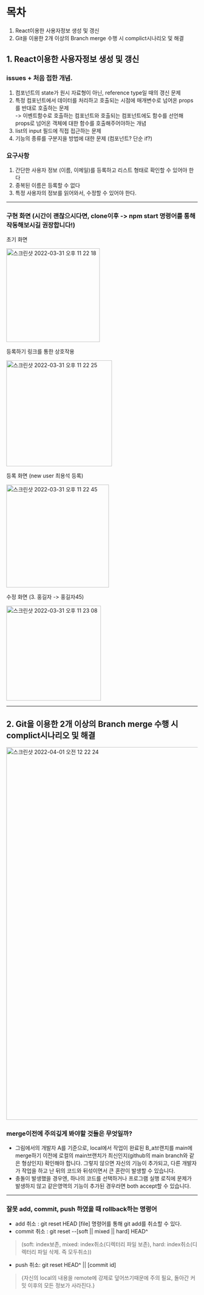 # 목차
 1. React이용한 사용자정보 생성 및 갱신
 2. Git을 이용한 2개 이상의 Branch merge 수행 시 complict시나리오 및 해결

## 1. React이용한 사용자정보 생성 및 갱신

### issues + 처음 접한 개념.
  1. 컴포넌트의 state가 원시 자료형이 아닌, reference type일 때의 갱신 문제
  2. 특정 컴포넌트에서 데이터를 처리하고 호출되는 시점에 매개변수로 넘어온 props를 반대로 호출하는 문제 <br> -> 이벤트함수로 호출하는 컴포넌트와 호출되는 컴포넌트에도 함수를 선언해 props로 넘어온 객체에 대한 함수를 호출해주어야하는 개념
  3. list의 input 필드에 직접 접근하는 문제
  4. 기능의 종류를 구분지을 방법에 대한 문제 (컴포넌트? 단순 if?)

### 요구사항
  1. 간단한 사용자 정보 (이름, 이메일)를 등록하고 리스트 형태로 확인할 수 있어야 한다
  2. 중복된 이름은 등록할 수 없다
  3. 특정 사용자의 정보를 읽어와서, 수정할 수 있어야 한다.

<hr>

### 구현 화면 (시간이 괜찮으시다면, clone이후 -> npm start 명령어를 통해 작동해보시길 권장합니다!)

초기 화면

<img width="246" alt="스크린샷 2022-03-31 오후 11 22 18" src="https://user-images.githubusercontent.com/102504879/161082459-40766b15-ddf1-42d6-a277-5ccef9b879e1.png">


등록하기 링크를 통한 상호작용

<img width="278" alt="스크린샷 2022-03-31 오후 11 22 25" src="https://user-images.githubusercontent.com/102504879/161080726-4d47907b-ebc0-440a-a2ee-0d80b787b25b.png">

등록 화면 (new user 최용석 등록)

<img width="270" alt="스크린샷 2022-03-31 오후 11 22 45" src="https://user-images.githubusercontent.com/102504879/161080811-f325a711-ded3-4ba5-8c2a-ebe83c403717.png">



수정 화면 (3. 홍길자 -> 홍길자45)

<img width="249" alt="스크린샷 2022-03-31 오후 11 23 08" src="https://user-images.githubusercontent.com/102504879/161080910-76f13269-b514-4ba0-beab-d6ae227feef7.png">

<hr>


## 2. Git을 이용한 2개 이상의 Branch merge 수행 시 complict시나리오 및 해결

<img width="978" alt="스크린샷 2022-04-01 오전 12 22 24" src="https://user-images.githubusercontent.com/102504879/161091274-6a4b1c04-eb76-4bbb-bca0-9f39bd8a6e53.png">


### merge이전에 주의깊게 봐야할 것들은 무엇일까?

  - 그림에서의 개발자 A를 기준으로, local에서 작업이 완료된 B_a브랜치를 main에 merge하기 이전에 로컬의 main브랜치가 최신인지(github의 main branch와 같은 형상인지) 확인해야 합니다. 그렇지 않으면 자신의 기능이 추가되고, 다른 개발자가 작업을 하고 난 뒤의 코드와 뒤섞이면서 큰 혼란이 발생할 수 있습니다. 
  - 충돌이 발생했을 경우엔, 하나의 코드를 선택하거나 프로그램 실행 로직에 문제가 발생하지 않고 같은영역의 기능이 추가된 경우라면 both accept할 수 있습니다.

<hr>

### 잘못 add, commit, push 하였을 때 rollback하는 명령어

  - add 취소 : git reset HEAD [file] 명령어를 통해 git add를 취소할 수 있다.
  - commit 취소 : git reset --[soft || mixed || hard] HEAD^ 
   > (soft: index보존, mixed: index취소(디렉터리 파일 보존), hard: index취소(디렉터리 파일 삭제. 즉 모두취소))
  - push 취소: git reset HEAD^ || [commit id] 
   > {자신의 local의 내용을 remote에 강제로 덮어쓰기때문에 주의 필요, 돌아간 커밋 이후의 모든 정보가 사라진다.}



